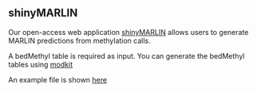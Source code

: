 ## shinyMARLIN

Our open-access web application [shinyMARLIN](https://hovestadtlab.shinyapps.io/shinyMARLIN/) allows users to generate MARLIN predictions from methylation calls.

A bedMethyl table is required as input. You can generate the bedMethyl tables using [modkit](https://nanoporetech.github.io/modkit/intro_pileup.html)

An example file is shown [here](https://www.ncbi.nlm.nih.gov/geo/download/?acc=GSM8838589&format=file&file=GSM8838589%5FRTC%5F005%5Fall%5Fcpgs%2Etxt%2Egz)


